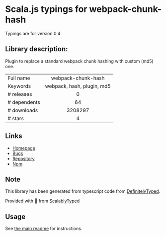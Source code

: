 
# Scala.js typings for webpack-chunk-hash

Typings are for version 0.4

## Library description:
Plugin to replace a standard webpack chunk hashing with custom (md5) one.

|                    |                 |
| ------------------ | :-------------: |
| Full name          | webpack-chunk-hash |
| Keywords           | webpack, hash, plugin, md5 |
| # releases         | 0 |
| # dependents       | 64 |
| # downloads        | 3208297 |
| # stars            | 4 |

## Links
- [Homepage](https://github.com/alexindigo/webpack-chunk-hash#readme)
- [Bugs](https://github.com/alexindigo/webpack-chunk-hash/issues)
- [Repository](https://github.com/alexindigo/webpack-chunk-hash)
- [Npm](https://www.npmjs.com/package/webpack-chunk-hash)
    


## Note
This library has been generated from typescript code from [DefinitelyTyped](https://definitelytyped.org).

Provided with :purple_heart: from [ScalablyTyped](https://github.com/oyvindberg/ScalablyTyped)

## Usage
See [the main readme](../../readme.md) for instructions.


